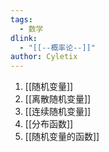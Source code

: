 ```yaml
---
tags:
  - 数学
dlink:
  - "[[--概率论--]]"
author: Cyletix
---
```

1. [[随机变量]]
2. [[离散随机变量]]
3. [[连续随机变量]]
4. [[分布函数]]
5. [[随机变量的函数]]